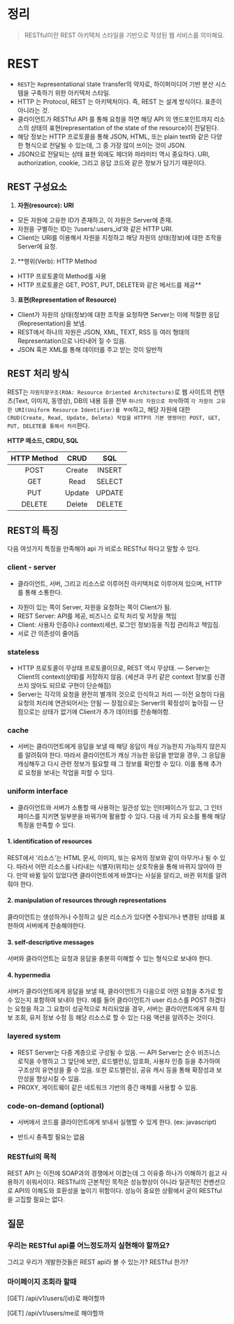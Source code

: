 # 정리
> RESTful이란 REST 아키텍처 스타일을 기반으로 작성된 웹 서비스를 의미해요.

# REST
* `REST`는 `Re`presentational `S`tate `T`ransfer의 약자로, 하이퍼미디어 기반 분산 시스템을 구축하기 위한 아키텍처 스타일.
* HTTP 는 Protocol, REST 는 아키텍처이다. 즉, REST 는 설계 방식이다. 표준이 아니라는 것.
* 클라이언트가 RESTful API 를 통해 요청을 하면 해당 API 의 엔드포인트까지 리소스의 상태의 표현(representation of the state of the resource)이 전달된다.
* 해당 정보는 HTTP 프로토콜을 통해 JSON, HTML, 또는 plain text와 같은 다양한 형식으로 전달될 수 있는데, 그 중 가장 많이 쓰이는 것이 JSON.
* JSON으로 전달되는 상태 표현 외에도 헤더와 파라미터 역시 중요하다. URI, authorization, cookie, 그리고 응답 코드와 같은 정보가 담기기 때문이다.

## REST 구성요소

1. **자원(resource): URI**
- 모든 자원에 고유한 ID가 존재하고, 이 자원은 Server에 존재.
- 자원을 구별하는 ID는 ‘/users/:users_id’와 같은 HTTP URI.
- Client는 URI를 이용해서 자원을 지정하고 해당 자원의 상태(정보)에 대한 조작을 Server에 요청.
2. **행위(Verb): HTTP Method
- HTTP 프로토콜의 Method를 사용
- HTTP 프로토콜은 GET, POST, PUT, DELETE와 같은 메서드를 제공**
3. **표현(Representation of Resource)**
- Client가 자원의 상태(정보)에 대한 조작을 요청하면 Server는 이에 적절한 응답(Representation)을 보냄.
- REST에서 하나의 자원은 JSON, XML, TEXT, RSS 등 여러 형태의 Representation으로 나타내어 질 수 있음.
- JSON 혹은 XML를 통해 데이터를 주고 받는 것이 일반적

## REST 처리 방식

REST는 `자원지향구조(ROA: Resource Oriented Architecture)`로 웹 사이트의 컨텐츠(Text, 이미지, 동영상), DB의 내용 등을 전부 `하나의 자원으로 파악`하여 `각 자원의 고유한 URI(Uniform Resource Identifier)를 부여`하고, 해당 자원에 대한 `CRUD(Create, Read, Update, Delete) 작업을 HTTP의 기본 명령어인 POST, GET, PUT, DELETE를 통해서 처리`한다.

**HTTP 메소드, CRDU, SQL**

|HTTP Method|CRUD|SQL|
|:--:|:--:|:--:|
| POST | Create  | INSERT |
| GET | Read  | SELECT |
| PUT | Update  | UPDATE |
| DELETE | Delete  | DELETE |

## REST의 특징
다음 여섯가지 특징을 만족해야 api 가 비로소 RESTful 하다고 말할 수 있다.

### client - server
* 클라이언트, 서버, 그리고 리소스로 이루어진 아키텍처로 이루어져 있으며, HTTP를 통해 소통한다.
- 자원이 있는 쪽이 Server, 자원을 요청하는 쪽이 Client가 됨.
- REST Server: API를 제공, 비즈니스 로직 처리 및 저장을 책임
- Client: 사용자 인증이나 context(세션, 로그인 정보)등을 직접 관리하고 책임짐.
- 서로 간 의존성이 줄어듬

### stateless
- HTTP 프로토콜이 무상태 프로토콜이므로, REST 역시 무상태.
  — Server는 Client의 context(상태)를 저장하지 않음. (세션과 쿠키 같은 context 정보를 신경쓰지 않아도 되므로 구현이 단순해짐)
- Server는 각각의 요청을 완전히 별개의 것으로 인식하고 처리
  — 이전 요청이 다음 요청의 처리에 연관되어서는 안됨
  — 장점으로는 Server의 확정성이 높아짐
  — 단점으로는 상태가 없기에 Client가 추가 데이터를 전송해야함.

### cache
* 서버는 클라이언트에게 응답을 보낼 때 해당 응답이 캐싱 가능한지 가능하지 않은지를 알려줘야 한다. 따라서 클라이언트가 캐싱 가능한 응답을 받았을 경우, 그 응답을 캐싱해두고 다시 관련 정보가 필요할 때 그 정보를 확인할 수 있다. 이를 통해 추가로 요청을 보내는 작업을 피할 수 있다.

### uniform interface
* 클라이언트와 서버가 소통할 때 사용하는 일관성 있는 인터페이스가 있고, 그 인터페이스를 지키면 일부분을 바꿔가며 활용할 수 있다. 다음 네 가지 요소를 통해 해당 특징을 만족할 수 있다.

#### 1. identification of resources
REST에서 '리소스'는 HTML 문서, 이미지, 또는 유저의 정보와 같이 아무거나 될 수 있다. 따라서 어떤 리소스를 나타내는 식별자(위치)는 상호작용을 통해 바뀌지 않아야 한다. 만약 바뀔 일이 있었다면 클라이언트에게 바꼈다는 사실을 알리고, 바뀐 위치를 알려줘야 한다.

#### 2. manipulation of resources through representations
클라이언트는 생성하거나 수정하고 싶은 리소스가 있다면 수정되거나 변경된 상태를 표현하여 서버에게 전송해야한다.

#### 3. self-descriptive messages
서버와 클라이언트는 요청과 응답을 충분히 이해할 수 있는 형식으로 보내야 한다.

#### 4. hypermedia
서버가 클라이언트에게 응답을 보낼 때, 클라이언트가 다음으로 어떤 요청을 추가로 할 수 있는지 포함하여 보내야 한다. 예를 들어 클라이언트가 user 리소스를 POST 하겠다는 요청을 하고 그 요청이 성공적으로 처리되었을 경우, 서버는 클라이언트에게 유저 정보 조회, 유저 정보 수정 등 해당 리소스로 할 수 있는 다음 액션을 알려주는 것이다.

### layered system
- REST Server는 다중 계층으로 구성될 수 있음.
  — API Server는 순수 비즈니스 로직을 수행하고 그 앞단에 보안, 로드밸런싱, 암호화, 사용자 인증 등을 추가하여 구조상의 유연성을 줄 수 있음. 또한 로드밸런싱, 공유 캐시 등을 통해 확장성과 보안성을 향상시킬 수 있음.
- PROXY, 게이트웨이 같은 네트워크 기반의 중간 매체를 사용할 수 있음.

### code-on-demand (optional)
* 서버에서 코드를 클라이언트에게 보내서 실행할 수 있게 한다. (ex: javascript)
- 반드시 충족할 필요는 없음

### RESTful의 목적

REST API 는 이전에 SOAP과의 경쟁에서 이겼는데 그 이유중 하나가 이해하기 쉽고 사용하기 쉬워서이다. RESTful의 근본적인 목적은 성능향상이 아니라 일관적인 컨벤션으로 API의 이해도와 호환성을 높이기 위함이다. 성능이 중요한 상황에서 굳이 RESTful을 고집할 필요는 없다.

## 질문

### 우리는 RESTful api를 어느정도까지 실현해야 할까요?
그리고 우리가 개발한것들은 REST api라 볼 수 있는가? RESTful 한가?

### 마이페이지 조회라 할때

[GET] /api/v1/users/[id}로 해야할까

[GET] /api/v1/users/me로 해야할까